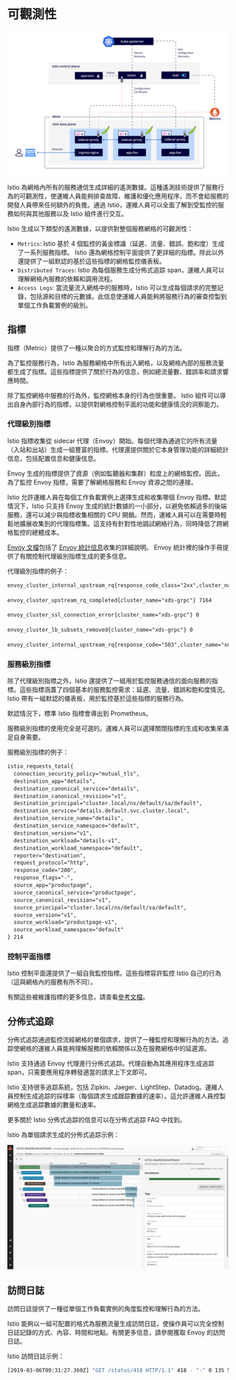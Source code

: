 # 可觀測性

![](./assets/istio-architecture.svg)

Istio 為網格內所有的服務通信生成詳細的遙測數據。這種遙測技術提供了服務行為的可觀測性，使運維人員能夠排查故障、維護和優化應用程序，而不會給服務的開發人員帶來任何額外的負擔。通過 Istio，運維人員可以全面了解到受監控的服務如何與其他服務以及 Istio 組件進行交互。

Istio 生成以下類型的遙測數據，以提供對整個服務網格的可觀測性：

- `Metrics`: Istio 基於 4 個監控的黃金標識（延遲、流量、錯誤、飽和度）生成了一系列服務指標。 Istio 還為網格控制平面提供了更詳細的指標。除此以外還提供了一組默認的基於這些指標的網格監控儀表板。
- `Distributed Traces`: Istio 為每個服務生成分佈式追踪 span，運維人員可以理解網格內服務的依賴和調用流程。
- `Access Logs`: 當流量流入網格中的服務時，Istio 可以生成每個請求的完整記錄，包括源和目標的元數據。此信息使運維人員能夠將服務行為的審查控製到單個工作負載實例的級別。

## 指標

指標（Metric）提供了一種以聚合的方式監控和理解行為的方法。

為了監控服務行為，Istio 為服務網格中所有出入網格，以及網格內部的服務流量都生成了指標。這些指標提供了關於行為的信息，例如總流量數、錯誤率和請求響應時間。

除了監控網格中服務的行為外，監控網格本身的行為也很重要。 Istio 組件可以導出自身內部行為的指標，以提供對網格控制平面的功能和健康情況的洞察能力。

### 代理級別指標

Istio 指標收集從 sidecar 代理（Envoy）開始。每個代理為通過它的所有流量（入站和出站）生成一組豐富的指標。代理還提供關於它本身管理功能的詳細統計信息，包括配置信息和健康信息。

Envoy 生成的指標提供了資源（例如監聽器和集群）粒度上的網格監控。因此，為了監控 Envoy 指標，需要了解網格服務和 Envoy 資源之間的連接。

Istio 允許運維人員在每個工作負載實例上選擇生成和收集哪個 Envoy 指標。默認情況下，Istio 只支持 Envoy 生成的統計數據的一小部分，以避免依賴過多的後端服務，還可以減少與指標收集相關的 CPU 開銷。然而，運維人員可以在需要時輕鬆地擴展收集到的代理指標集。這支持有針對性地調試網絡行為，同時降低了跨網格監控的總體成本。

[Envoy 文檔](https://www.envoyproxy.io/docs/envoy/latest/)包括了 [Envoy 統計信息](https://www.envoyproxy.io/docs/envoy/latest/intro/arch_overview/observability/statistics.html?highlight=statistics)收集的詳細說明。 Envoy 統計裡的操作手冊提供了有關控制代理級別指標生成的更多信息。

代理級別指標的例子：

```html
envoy_cluster_internal_upstream_rq{response_code_class="2xx",cluster_name="xds-grpc"} 7163

envoy_cluster_upstream_rq_completed{cluster_name="xds-grpc"} 7164

envoy_cluster_ssl_connection_error{cluster_name="xds-grpc"} 0

envoy_cluster_lb_subsets_removed{cluster_name="xds-grpc"} 0

envoy_cluster_internal_upstream_rq{response_code="503",cluster_name="xds-grpc"} 1
```

### 服務級別指標

除了代理級別指標之外，Istio 還提供了一組用於監控服務通信的面向服務的指標。這些指標涵蓋了四個基本的服務監控需求：延遲、流量、錯誤和飽和度情況。 Istio 帶有一組默認的儀表板，用於監控基於這些指標的服務行為。

默認情況下，標準 Istio 指標會導出到 Prometheus。

服務級別指標的使用完全是可選的。運維人員可以選擇關閉指標的生成和收集來滿足自身需要。

服務級別指標的例子：

```html
istio_requests_total{
  connection_security_policy="mutual_tls",
  destination_app="details",
  destination_canonical_service="details",
  destination_canonical_revision="v1",
  destination_principal="cluster.local/ns/default/sa/default",
  destination_service="details.default.svc.cluster.local",
  destination_service_name="details",
  destination_service_namespace="default",
  destination_version="v1",
  destination_workload="details-v1",
  destination_workload_namespace="default",
  reporter="destination",
  request_protocol="http",
  response_code="200",
  response_flags="-",
  source_app="productpage",
  source_canonical_service="productpage",
  source_canonical_revision="v1",
  source_principal="cluster.local/ns/default/sa/default",
  source_version="v1",
  source_workload="productpage-v1",
  source_workload_namespace="default"
} 214
```

### 控制平面指標

Istio 控制平面還提供了一組自我監控指標。這些指標容許監控 Istio 自己的行為（這與網格內的服務有所不同）。

有關這些被維護指標的更多信息，請查看[參考文檔](https://istio.io/latest/zh/docs/reference/commands/pilot-discovery/#metrics)。

## 分佈式追踪

分佈式追踪通過監控流經網格的單個請求，提供了一種監控和理解行為的方法。追踪使網格的運維人員能夠理解服務的依賴關係以及在服務網格中的延遲源。

Istio 支持通過 Envoy 代理進行分佈式追踪。代理自動為其應用程序生成追踪 span，只需要應用程序轉發適當的請求上下文即可。

Istio 支持很多追踪系統，包括 Zipkin、Jaeger、LightStep、Datadog。運維人員控制生成追踪的採樣率（每個請求生成跟踪數據的速率）。這允許運維人員控製網格生成追踪數據的數量和速率。

更多關於 Istio 分佈式追踪的信息可以在分佈式追踪 FAQ 中找到。

Istio 為單個請求生成的分佈式追踪示例：

![](./assets/istio-tracing-details-zipkin.png)

## 訪問日誌

訪問日誌提供了一種從單個工作負載實例的角度監控和理解行為的方法。

Istio 能夠以一組可配置的格式為服務流量生成訪問日誌，使操作員可以完全控制日誌記錄的方式、內容、時間和地點。有關更多信息，請參閱獲取 Envoy 的訪問日誌。

Istio 訪問日誌示例：

```bash
[2019-03-06T09:31:27.360Z] "GET /status/418 HTTP/1.1" 418 - "-" 0 135 5 2 "-" "curl/7.60.0" "d209e46f-9ed5-9b61-bbdd-43e22662702a" "httpbin:8000" "127.0.0.1:80" inbound|8000|http|httpbin.default.svc.cluster.local - 172.30.146.73:80 172.30.146.82:38618 outbound_.8000_._.httpbin.default.svc.cluster.local
```
